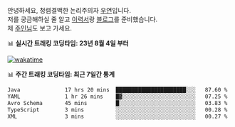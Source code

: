 안녕하세요, 청렴결백한 논리주의자 [우연](https://dev-wooyeon.github.io/quiz-app/)입니다.  
저를 궁금해하실 줄 알고 [이력서](https://ieunune.notion.site/d836ecc9172144d4b39f185b89f16a62)랑 [블로그](https://notion-blog-ieunune.vercel.app)를 준비했습니다.  
제 [주인님](https://www.instagram.com/lovely_hiru_hari_s2/)도 보고 가세요.


📊 **실시간 트래킹 코딩타임: 23년 8월 4일 부터**  

[![wakatime](https://wakatime.com/badge/user/099dd627-fdab-4072-b87a-fa91c7a76d8d.svg?style=for-the-badge)](https://wakatime.com/@099dd627-fdab-4072-b87a-fa91c7a76d8d)

📊 **주간 트래킹 코딩타임: 최근 7일간 통계**

<!--START_SECTION:waka-->

```txt
Java              17 hrs 20 mins  ██████████████████████░░░   87.60 %
YAML              1 hr 26 mins    █▓░░░░░░░░░░░░░░░░░░░░░░░   07.25 %
Avro Schema       45 mins         █░░░░░░░░░░░░░░░░░░░░░░░░   03.83 %
TypeScript        3 mins          ░░░░░░░░░░░░░░░░░░░░░░░░░   00.28 %
XML               3 mins          ░░░░░░░░░░░░░░░░░░░░░░░░░   00.27 %
```

<!--END_SECTION:waka-->

<!-- ![](./profile-3d-contrib/profile-night-view.svg)-->
